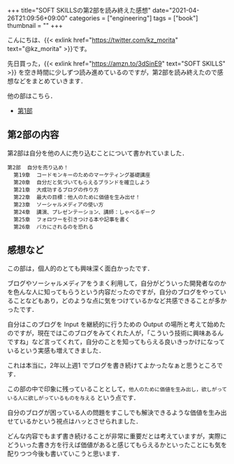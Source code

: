 +++
title="SOFT SKILLSの第2部を読み終えた感想"
date="2021-04-26T21:09:56+09:00"
categories = ["engineering"]
tags = ["book"]
thumbnail = ""
+++

こんにちは、{{< exlink href="https://twitter.com/kz_morita" text="@kz_morita" >}}です。

先日買った，{{< exlink href="https://amzn.to/3dSinE9" text="SOFT SKILLS" >}} を空き時間に少しずつ読み進めているのですが，第2部を読み終えたので感想などをまとめていきます．

他の部はこちら．

- [第1部](https://blog.foresta.me/posts/read-soft-skills-ch-1/)

## 第2部の内容

第2部は自分を他の人に売り込むことについて書かれていました．

```
第2部  自分を売り込め！
  第19章  コードモンキーのためのマーケティング基礎講座
  第20章  自分だと気づいてもらえるブランドを確立しよう
  第21章  大成功するブログの作り方
  第22章  最大の目標：他人のために価値を生み出せ！
  第23章  ソーシャルメディアの使い方
  第24章  講演、プレゼンテーション、講師：しゃべるギーク
  第25章  フォロワーを引きつける本や記事を書く
  第26章  バカにされるのを恐れる
```

## 感想など

この部は，個人的のとても興味深く面白かったです．

ブログやソーシャルメディアをうまく利用して，自分がどういった開発者なのかを色んな人に知ってもらうという内容だったのですが，自分のブログをやっていることなどもあり，どのような点に気をつけているかなど共感できることが多かったです．

自分はこのブログを Input を継続的に行うための Output の場所と考えて始めたのですが，現在ではこのブログをみてくれた人が，「こういう技術に興味あるんですね」など言ってくれて，自分のことを知ってもらえる良いきっかけになっているという実感も増えてきました．

これは本当に，2年以上週1 でブログを書き続けてよかったなぁと思うところです．


この部の中で印象に残っていることとして，`他人のために価値を生み出し，欲しがっている人に欲しがっているものを与える` という点です．

自分のブログが困っている人の問題をすこしでも解決できるような価値を生み出せているかという視点はハッとさせられました．

どんな内容でもまず書き続けることが非常に重要だとは考えていますが，実際にどういった書き方を行えば価値があると感じてもらえるかといったことにも気を配りつつ今後も書いていこうと思います．



